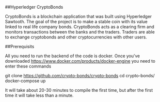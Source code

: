 ##Hyperledger CryptoBonds

CryptoBonds is a blockchain application that was built using Hyperledger Sawtooth. The goal of the project is to make a stable coin with its value linked to real life company bonds. CryptoBonds acts as a clearing firm and monitors transactions between the banks and the traders. Traders are able to exchange cryptobonds and other cryptocurrencies with other users. 

##Prerequisits

All you need to run the backend of the code is docker. Once you've downloaded https://www.docker.com/products/docker-engine you need to enter these commands

git clone https://github.com/crypto-bonds/crypto-bonds
cd crypto-bonds/
docker-compose up

It will take about 20-30 minutes to compile the first time, but after the first time it will take less than a minute.